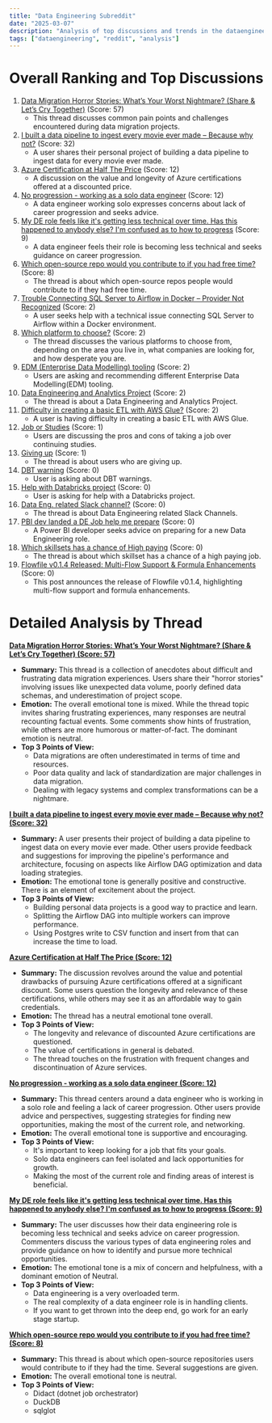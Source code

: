 ```yaml
---
title: "Data Engineering Subreddit"
date: "2025-03-07"
description: "Analysis of top discussions and trends in the dataengineering subreddit"
tags: ["dataengineering", "reddit", "analysis"]
---
```


# Overall Ranking and Top Discussions
1.  [Data Migration Horror Stories: What’s Your Worst Nightmare? (Share & Let’s Cry Together)](https://www.reddit.com/r/dataengineering/comments/1j5rv60/data_migration_horror_stories_whats_your_worst/) (Score: 57)
    * This thread discusses common pain points and challenges encountered during data migration projects.
2.  [I built a data pipeline to ingest every movie ever made – Because why not?](https://www.reddit.com/r/dataengineering/comments/1j5u4i1/i_built_a_data_pipeline_to_ingest_every_movie/) (Score: 32)
    * A user shares their personal project of building a data pipeline to ingest data for every movie ever made.
3.  [Azure Certification at Half The Price](https://www.reddit.com/r/dataengineering/comments/1j5o32j/azure_certification_at_half_the_price/) (Score: 12)
    * A discussion on the value and longevity of Azure certifications offered at a discounted price.
4.  [No progression - working as a solo data engineer](https://www.reddit.com/r/dataengineering/comments/1j5ocs1/no_progression_working_as_a_solo_data_engineer/) (Score: 12)
    * A data engineer working solo expresses concerns about lack of career progression and seeks advice.
5.  [My DE role feels like it's getting less technical over time. Has this happened to anybody else? I'm confused as to how to progress](https://www.reddit.com/r/dataengineering/comments/1j5ylry/my_de_role_feels_like_its_getting_less_technical/) (Score: 9)
    * A data engineer feels their role is becoming less technical and seeks guidance on career progression.
6.  [Which open-source repo would you contribute to if you had free time?](https://www.reddit.com/r/dataengineering/comments/1j5vmx2/which_opensource_repo_would_you_contribute_to_if/) (Score: 8)
    * The thread is about which open-source repos people would contribute to if they had free time.
7.  [Trouble Connecting SQL Server to Airflow in Docker – Provider Not Recognized](https://www.reddit.com/r/dataengineering/comments/1j5o9a1/trouble_connecting_sql_server_to_airflow_in/) (Score: 2)
    * A user seeks help with a technical issue connecting SQL Server to Airflow within a Docker environment.
8.  [Which platform to choose?](https://www.reddit.com/r/dataengineering/comments/1j5os7j/which_platform_to_choose/) (Score: 2)
    * The thread discusses the various platforms to choose from, depending on the area you live in, what companies are looking for, and how desperate you are.
9.  [EDM (Enterprise Data Modelling) tooling](https://www.reddit.com/r/dataengineering/comments/1j5r5il/edm_enterprise_data_modelling_tooling/) (Score: 2)
    * Users are asking and recommending different Enterprise Data Modelling(EDM) tooling.
10. [Data Engineering and Analytics Project](https://www.reddit.com/r/dataengineering/comments/1j5rjpp/data_engineering_and_analytics_project/) (Score: 2)
    * The thread is about a Data Engineering and Analytics Project.
11. [Difficulty in creating a basic ETL with AWS Glue?](https://www.reddit.com/r/dataengineering/comments/1j5vei0/difficulty_in_creating_a_basic_etl_with_aws_glue/) (Score: 2)
    * A user is having difficulty in creating a basic ETL with AWS Glue.
12. [Job or Studies](https://www.reddit.com/r/dataengineering/comments/1j5ujo4/job_or_studies/) (Score: 1)
    * Users are discussing the pros and cons of taking a job over continuing studies.
13. [Giving up](https://www.reddit.com/r/dataengineering/comments/1j5vp9q/giving_up/) (Score: 1)
    * The thread is about users who are giving up.
14. [DBT warning](https://www.reddit.com/r/dataengineering/comments/1j5ny3m/dbt_warning/) (Score: 0)
    * User is asking about DBT warnings.
15. [Help with Databricks project](https://www.reddit.com/r/dataengineering/comments/1j5twse/help_with_databricks_project/) (Score: 0)
    * User is asking for help with a Databricks project.
16. [Data Eng. related Slack channel?](https://www.reddit.com/r/dataengineering/comments/1j5u95q/data_eng_related_slack_channel/) (Score: 0)
    * The thread is about Data Engineering related Slack Channels.
17. [PBI dev landed a DE Job help me prepare](https://www.reddit.com/r/dataengineering/comments/1j5xw3q/pbi_dev_landed_a_de_job_help_me_prepare/) (Score: 0)
    * A Power BI developer seeks advice on preparing for a new Data Engineering role.
18. [Which skillsets has a chance of High paying](https://www.reddit.com/r/dataengineering/comments/1j5xxhh/which_skillsets_has_a_chance_of_high_paying/) (Score: 0)
    * The thread is about which skillset has a chance of a high paying job.
19. [Flowfile v0.1.4 Released: Multi-Flow Support & Formula Enhancements](https://www.reddit.com/r/dataengineering/comments/1j5zqsr/flowfile_v014_released_multiflow_support_formula/) (Score: 0)
    * This post announces the release of Flowfile v0.1.4, highlighting multi-flow support and formula enhancements.

# Detailed Analysis by Thread
**[Data Migration Horror Stories: What’s Your Worst Nightmare? (Share & Let’s Cry Together) (Score: 57)](https://www.reddit.com/r/dataengineering/comments/1j5rv60/data_migration_horror_stories_whats_your_worst/)**
*  **Summary:** This thread is a collection of anecdotes about difficult and frustrating data migration experiences. Users share their "horror stories" involving issues like unexpected data volume, poorly defined data schemas, and underestimation of project scope.
*  **Emotion:** The overall emotional tone is mixed. While the thread topic invites sharing frustrating experiences, many responses are neutral recounting factual events. Some comments show hints of frustration, while others are more humorous or matter-of-fact. The dominant emotion is neutral.
*  **Top 3 Points of View:**
    *   Data migrations are often underestimated in terms of time and resources.
    *   Poor data quality and lack of standardization are major challenges in data migration.
    *   Dealing with legacy systems and complex transformations can be a nightmare.

**[I built a data pipeline to ingest every movie ever made – Because why not? (Score: 32)](https://www.reddit.com/r/dataengineering/comments/1j5u4i1/i_built_a_data_pipeline_to_ingest_every_movie/)**
*  **Summary:** A user presents their project of building a data pipeline to ingest data on every movie ever made. Other users provide feedback and suggestions for improving the pipeline's performance and architecture, focusing on aspects like Airflow DAG optimization and data loading strategies.
*  **Emotion:** The emotional tone is generally positive and constructive. There is an element of excitement about the project.
*  **Top 3 Points of View:**
    *   Building personal data projects is a good way to practice and learn.
    *   Splitting the Airflow DAG into multiple workers can improve performance.
    *   Using Postgres write to CSV function and insert from that can increase the time to load.

**[Azure Certification at Half The Price (Score: 12)](https://www.reddit.com/r/dataengineering/comments/1j5o32j/azure_certification_at_half_the_price/)**
*  **Summary:** The discussion revolves around the value and potential drawbacks of pursuing Azure certifications offered at a significant discount. Some users question the longevity and relevance of these certifications, while others may see it as an affordable way to gain credentials.
*  **Emotion:** The thread has a neutral emotional tone overall.
*  **Top 3 Points of View:**
    *   The longevity and relevance of discounted Azure certifications are questioned.
    *   The value of certifications in general is debated.
    *   The thread touches on the frustration with frequent changes and discontinuation of Azure services.

**[No progression - working as a solo data engineer (Score: 12)](https://www.reddit.com/r/dataengineering/comments/1j5ocs1/no_progression_working_as_a_solo_data_engineer/)**
*  **Summary:** This thread centers around a data engineer who is working in a solo role and feeling a lack of career progression. Other users provide advice and perspectives, suggesting strategies for finding new opportunities, making the most of the current role, and networking.
*  **Emotion:** The overall emotional tone is supportive and encouraging.
*  **Top 3 Points of View:**
    *   It's important to keep looking for a job that fits your goals.
    *   Solo data engineers can feel isolated and lack opportunities for growth.
    *   Making the most of the current role and finding areas of interest is beneficial.

**[My DE role feels like it's getting less technical over time. Has this happened to anybody else? I'm confused as to how to progress (Score: 9)](https://www.reddit.com/r/dataengineering/comments/1j5ylry/my_de_role_feels_like_its_getting_less_technical/)**
*  **Summary:** The user discusses how their data engineering role is becoming less technical and seeks advice on career progression. Commenters discuss the various types of data engineering roles and provide guidance on how to identify and pursue more technical opportunities.
*  **Emotion:** The emotional tone is a mix of concern and helpfulness, with a dominant emotion of Neutral.
*  **Top 3 Points of View:**
    *   Data engineering is a very overloaded term.
    *   The real complexity of a data engineer role is in handling clients.
    *   If you want to get thrown into the deep end, go work for an early stage startup.

**[Which open-source repo would you contribute to if you had free time? (Score: 8)](https://www.reddit.com/r/dataengineering/comments/1j5vmx2/which_opensource_repo_would_you_contribute_to_if/)**
*  **Summary:** This thread is about which open-source repositories users would contribute to if they had the time. Several suggestions are given.
*  **Emotion:** The overall emotional tone is neutral.
*  **Top 3 Points of View:**
    *   Didact (dotnet job orchestrator)
    *   DuckDB
    *   sqlglot

